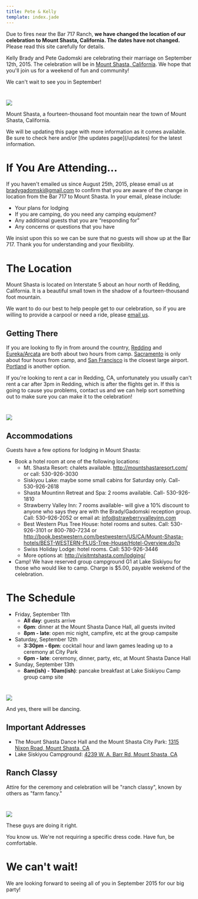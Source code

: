 ```yaml
---
title: Pete & Kelly
template: index.jade
---
```


<div class="alert alert-danger">
Due to fires near the Bar 717 Ranch, <strong>we have changed the location of our celebration to Mount Shasta, California.
The dates have not changed.</strong>
Please read this site carefully for details.
</div>

Kelly Brady and Pete Gadomski are celebrating their marriage on September 12th, 2015.
The celebration will be in [Mount Shasta, California](https://goo.gl/maps/uvJJO).
We hope that you'll join us for a weekend of fun and community!

We can't wait to see you in September!

<div class="row" style="margin-top: 40px;">
<div class="col-xs-8 col-xs-offset-2">
<div class="thumbnail">
  <img src="mount-shasta.jpg" class="img-responsive">
  <div class="caption">
    <p>Mount Shasta, a fourteen-thousand foot mountain near the town of Mount Shasta, California.</p>
  </div>
</div>
</div>
</div>

<div class="alert alert-warning">
We will be updating this page with more information as it comes available.
Be sure to check here and/or [the updates page](/updates) for the latest information.
</div>


# If You Are Attending...

If you haven't emailed us since August 25th, 2015, please email us at <bradygadomski@gmail.com> to confirm that you are aware of the change in location from the Bar 717 to Mount Shasta.
In your email, please include:

- Your plans for lodging
- If you are camping, do you need any camping equipment?
- Any additional guests that you are “responding for”
- Any concerns or questions that you have

We insist upon this so we can be sure that no guests will show up at the Bar 717.
Thank you for understanding and your flexibility.


# The Location

Mount Shasta is located on Interstate 5 about an hour north of Redding, California.
It is a beautiful small town in the shadow of a fourteen-thousand foot mountain.

We want to do our best to help people get to our celebration, so if you are willing to provide a carpool or need a ride, please [email us](mailto:bradygadomski@gmail.com).


## Getting There

If you are looking to fly in from around the country, [Redding](http://www.ci.redding.ca.us/transeng/airports/index.htm) and [Eureka/Arcata](https://plus.google.com/100151413109057686697/about?gl=us&hl=en) are both about two hours from camp.
[Sacramento](http://www.sacramento.aero/smf/) is only about four hours from camp, and [San Francisco](http://www.flysfo.com/) is the closest large airport.
[Portland](http://www.portofportland.com/PDX_Home.aspx) is another option.

<div class="alert alert-info">
If you're looking to rent a car in Redding, CA, unfortunately you usually can't rent a car after 3pm in Redding, which is after the flights get in.
If this is going to cause you problems, contact us and we can help sort something out to make sure you can make it to the celebration!
</div>

<div class="row" style="margin-top: 40px;">
<div class="col-xs-8 col-xs-offset-2">
<p><a href="california-map.jpg"><img src="california-map-small.jpg" class="img-responsive"></a></p>
</div>
</div>


## Accommodations

Guests have a few options for lodging in Mount Shasta:

- Book a hotel room at one of the following locations:
  - Mt. Shasta Resort: chalets available. http://mountshastaresort.com/ or call:  530-926-3030
  - Siskiyou Lake: maybe some small cabins for Saturday only. Call- 530-926-2618
  - Shasta Mountinn Retreat and Spa: 2 rooms available. Call- 530-926-1810
  - Strawberry Valley Inn: 7 rooms available- will give a 10% discount to anyone who says they are with the Brady/Gadomski reception group. Call:  530-926-2052 or email at: info@strawberryvalleyinn.com
  - Best Western Plus Tree House:  hotel rooms and suites. Call: 530-926-3101 or 800-780-7234 or http://book.bestwestern.com/bestwestern/US/CA/Mount-Shasta-hotels/BEST-WESTERN-PLUS-Tree-House/Hotel-Overview.do?p
  - Swiss Holiday Lodge: hotel rooms. Call: 530-926-3446
  - More options at:  http://visitmtshasta.com/lodging/
- Camp! We have reserved group campground G1 at Lake Siskiyou for those who would like to camp. Charge is $5.00, payable weekend of the celebration.


# The Schedule

- Friday, September 11th
    - **All day**: guests arrive
    - **6pm**: dinner at the Mount Shasta Dance Hall, all guests invited
    - **8pm - late**: open mic night, campfire, etc at the group campsite
- Saturday, September 12th
    - **3:30pm - 6pm**: cocktail hour and lawn games leading up to a ceremony at City Park
    - **6pm - late**: ceremony, dinner, party, etc, at Mount Shasta Dance Hall
- Sunday, September 13th
    - **8am(ish) - 10am(ish)**: pancake breakfast at Lake Siskiyou Camp group camp site

<div class="row" style="margin-top: 40px;">
<div class="col-xs-6 col-xs-offset-3">
<div class="thumbnail">
  <img src="dancing.jpg" class="img-responsive">
  <div class="caption">
    <p>And yes, there will be dancing.</p>
  </div>
</div>
</div>
</div>

## Important Addresses

- The Mount Shasta Dance Hall and the Mount Shasta City Park: [1315 Nixon Road, Mount Shasta, CA](https://www.google.com/maps/place/Mount+Shasta+City+Park/@41.3272804,-122.3242796,16.61z/data=!4m7!1m4!3m3!1s0x54cde0d0e0382e25:0xc6dab33d671ace42!2s1315+Nixon+Rd,+Mt+Shasta,+CA+96067!3b1!3m1!1s0x0000000000000000:0x10fe9b416b3b6b9c)
- Lake Siskiyou Campground: [4239 W. A. Barr Rd, Mount Shasta, CA](https://www.google.com/maps/place/Lake+Siskiyou+Camp-Resort/@41.2731241,-122.342655,14.64z/data=!4m7!1m4!3m3!1s0x54cde5ccea2b8c59:0x1dfeae437da1ea1d!2s4239+W+A+Barr+Rd,+Mt+Shasta,+CA+96067!3b1!3m1!1s0x0000000000000000:0xd159546f62c2f515)

## Ranch Classy

Attire for the ceremony and celebration will be "ranch classy", known by others as "farm fancy."

<div class="row" style="margin-top: 40px;">
<div class="col-xs-8 col-xs-offset-2">
<div class="thumbnail">
  <img src="farm-fancy.jpg" class="img-responsive">
  <div class="caption">
    <p>These guys are doing it right.</p>
  </div>
</div>
</div>
</div>

You know us.
We're not requiring a specific dress code.
Have fun, be comfortable.


# We can't wait!

We are looking forward to seeing all of you in September 2015 for our big party!
